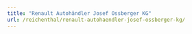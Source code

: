 ```yaml
---
title: "Renault Autohändler Josef Ossberger KG"
url: /reichenthal/renault-autohaendler-josef-ossberger-kg/
---
```

